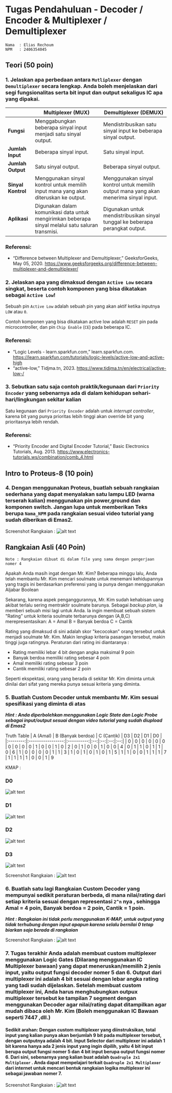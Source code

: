# Tugas Pendahuluan - Decoder / Encoder & Multiplexer / Demultiplexer
```
Nama  : Elias Rechoum
NPM   : 2406354045
```
## Teori (50 poin)

### 1. Jelaskan apa perbedaan antara `Mutliplexer` dengan `Demultiplexer` secara lengkap. Anda boleh menjelaskan dari segi fungsionalitas serta bit input dan output sekaligus IC apa yang dipakai.

|              | Multiplexer (MUX)                                                                                 | Demultiplexer (DEMUX)                                                                                   |
|-------------------|---------------------------------------------------------------------------------------------------|---------------------------------------------------------------------------------------------------------|
| **Fungsi**        | Menggabungkan beberapa sinyal input menjadi satu sinyal output.  | Mendistribusikan satu sinyal input ke beberapa sinyal output.|
| **Jumlah Input**  | Beberapa sinyal input.  | Satu sinyal input.  |
| **Jumlah Output** | Satu sinyal output.  | Beberapa sinyal output.  |
| **Sinyal Kontrol**| Menggunakan sinyal kontrol untuk memilih input mana yang akan diteruskan ke output.  | Menggunakan sinyal kontrol untuk memilih output mana yang akan menerima sinyal input.  |
| **Aplikasi**      | Digunakan dalam komunikasi data untuk mengirimkan beberapa sinyal melalui satu saluran transmisi.  | Digunakan untuk mendistribusikan sinyal tunggal ke beberapa perangkat output.  |


### Referensi:  

- “Difference between Multiplexer and Demultiplexer,” GeeksforGeeks, May 05, 2020. https://www.geeksforgeeks.org/difference-between-multiplexer-and-demultiplexer/

### 2. Jelaskan apa yang dimaksud dengan `Active Low` secara singkat, beserta contoh komponen yang bisa dikatakan sebagai `Active Low`!

Sebuah pin `Active Low` adalah sebuah pin yang akan aktif ketika inputnya `LOW` atau `0`.

Contoh komponen yang bisa dikatakan active low adalah `RESET` pin pada microcontroller, dan pin `Chip Enable` (`CE`) pada beberapa IC.

### Referensi:  

- “Logic Levels - learn.sparkfun.com,” learn.sparkfun.com. https://learn.sparkfun.com/tutorials/logic-levels/active-low-and-active-high
- “active-low,” Tidjma.tn, 2023. https://www.tidjma.tn/en/electrical/active-low-/

### 3. Sebutkan satu saja contoh praktik/kegunaan dari `Priority Encoder` yang sebenarnya ada di dalam kehidupan sehari-hari/lingkungan sekitar kalian

Satu kegunaan dari `Priority Encoder` adalah untuk *interrupt controller*, karena bit yang punya prioritas lebih tinggi akan override bit yang prioritasnya lebih rendah.

### Referensi:  

- “Priority Encoder and Digital Encoder Tutorial,” Basic Electronics Tutorials, Aug. 2013. https://www.electronics-tutorials.ws/combination/comb_4.html

## Intro to Proteus-8 (10 poin)

### 4. Dengan menggunakan Proteus, buatlah sebuah rangkaian sederhana yang dapat menyalakan satu lampu LED (warna terserah kalian) menggunakan pin power,ground dan komponen switch. Jangan lupa untuk memberikan Teks berupa `Nama_NPM` pada rangkaian sesuai video tutorial yang sudah diberikan di Emas2.

Screenshot Rangkaian : ![alt text](https://raw.githubusercontent.com/c0ldlasagna/DSD/refs/heads/master/Week%205%2B6/image-10.png)

## Rangkaian Asli (40 Poin) 

`Note : Rangkaian dibuat di dalam file yang sama dengan pengerjaan nomer 4`

Apakah Anda masih ingat dengan Mr. Kim? Beberapa minggu lalu, Anda telah membantu Mr. Kim mencari soulmate untuk menemani kehidupannya yang tragis ini berdasarkan preferensi yang ia punya dengan menggunakan Aljabar Boolean

Sekarang, karena aspek penganggurannya, Mr. Kim sudah kehabisan uang akibat terlalu sering mentraktir soulmate barunya. Sebagai *backup plan*, ia memberi sebuah misi lagi untuk Anda. Ia ingin membuat sebuah sistem "Rating" untuk kriteria soulmate terbarunya dengan (A,B,C) merepresentasikan: 
A = Amal
B = Banyak berdoa
C = Cantik

Rating yang dimaksud di sini adalah skor "kecocokan" orang tersebut untuk menjadi soulmate Mr. Kim. Makin lengkap kriteria pasangan tersebut, makin tinggi juga ratingnya. Peraturan dari rating ini diantaranya : 
- Rating memiliki lebar 4 bit dengan angka maksimal 9 poin
- Banyak berdoa memiliki rating sebesar 4 poin
- Amal memiliki rating sebesar 3 poin
- Cantik memiliki rating sebesar 2 poin

Seperti ekspektasi, orang yang berada di sekitar Mr. Kim diminta untuk dinilai dari sifat yang mereka punya sesuai kriteria yang diminta.

### 5. Buatlah Custom Decoder untuk membantu Mr. Kim sesuai spesifikasi yang diminta di atas

***Hint : Anda diperbolehkan menggunakan Logic State dan Logic Probe sebagai input/output sesuai dengan video tutorial yang sudah diupload di Emas2***

Truth Table 
| A (Amal) | B (Banyak berdoa) | C (Cantik) | D3 | D2 | D1 | D0 |
|:--------:|:-----------------:|:----------:|:--:|:--:|:--:|:--:|
|     0    |         0         |      0     |  0 |  0 |  0 |  0 | 0
|     0    |         0         |      1     |  0 |  0 |  1 |  0 | 2
|     0    |         1         |      0     |  0 |  1 |  0 |  0 | 4
|     0    |         1         |      1     |  0 |  1 |  1 |  0 | 6
|     1    |         0         |      0     |  0 |  0 |  1 |  1 | 3
|     1    |         0         |      1     |  0 |  1 |  0 |  1 | 5
|     1    |         1         |      0     |  0 |  1 |  1 |  1 | 7
|     1    |         1         |      1     |  1 |  0 |  0 |  1 | 9

KMAP : 

### D0
![alt text](https://raw.githubusercontent.com/c0ldlasagna/DSD/refs/heads/master/Week%205%2B6/image-2.png)

### D1
![alt text](https://raw.githubusercontent.com/c0ldlasagna/DSD/refs/heads/master/Week%205%2B6/image-3.png)

### D2
![alt text](https://raw.githubusercontent.com/c0ldlasagna/DSD/refs/heads/master/Week%205%2B6/image-4.png)

### D3
![alt text](https://raw.githubusercontent.com/c0ldlasagna/DSD/refs/heads/master/Week%205%2B6/image-5.png)

Screenshot Rangkaian : 
![alt text](https://raw.githubusercontent.com/c0ldlasagna/DSD/refs/heads/master/Week%205%2B6/image-11.png)

### 6. Buatlah satu lagi Rangkaian Custom Decoder yang mempunyai sedikit peraturan berbeda, di mana nilai/rating dari setiap kriteria sesuai dengan representasi `2^n` nya , sehingga Amal = 4 poin, Banyak berdoa = 2 poin, Cantik = 1 poin.

***Hint : Rangkaian ini tidak perlu menggunakan K-MAP, untuk output yang tidak terhubung dengan input apapun karena selalu bernilai 0 tetap biarkan saja berada di rangkaian*** 

Screenshot Rangkaian : 
![alt text](https://raw.githubusercontent.com/c0ldlasagna/DSD/refs/heads/master/Week%205%2B6/image-12.png)

### 7. Tugas terakhir Anda adalah membuat custom multiplexer menggunakan Logic Gates (Dilarang menggunakan IC Multiplexer bawaan) yang dapat meneruskan/memilih 2 jenis input, yaitu output fungsi decoder nomer 5 dan 6. Output dari multiplexer ini adalah 4 bit sesuai dengan lebar angka rating yang tadi sudah dijelaskan. Setelah membuat custom multiplexer ini, Anda harus menghubungkan outpux multiplexer tersebut ke tampilan 7 segment dengan menggunakan Decoder agar nilai/rating dapat ditampilkan agar mudah dibaca oleh Mr. Kim (Boleh menggunakan IC Bawaan seperti 7447 ,dll.)


#### Sedikit arahan: Dengan custom multiplexer yang diinstruksikan, total input yang kalian punya akan berjumlah 9 bit pada multiplexer tersebut, dengan outputnya adalah 4 bit. Input Selector dari multiplexer ini adalah 1 bit karena hanya ada 2 jenis input yang ingin dipilih, yaitu 4 bit input berupa output fungsi nomer 5 dan 4 bit input berupa output fungsi nomer 6. Dari sini, sebenarnya yang kalian buat adalah `Quadruple 2x1 Multiplexer` . Anda dapat mempelajari terkait `Quadruple 2x1 Multiplexer` dari internet untuk mencari bentuk rangkaian logika multiplexer ini sebagai jawaban nomer 7.

Screenshot Rangkaian : 
![alt text](https://raw.githubusercontent.com/c0ldlasagna/DSD/refs/heads/master/Week%205%2B6/image-13.png)
